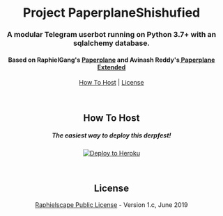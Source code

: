 <h1 align="center">Project PaperplaneShishufied</h1>
<h3 align="center">A modular Telegram userbot running on Python 3.7+ with an sqlalchemy database.</h3>
<h4 align="center">Based on RaphielGang's <a href="https://github.com/RaphielGang/Telegram-UserBot">Paperplane</a> and Avinash Reddy's<a href="https://github.com/AvinashReddy3108/PaperplaneExtended"> Paperplane Extended</a></h4>
<p align="center"><a href="#how-to-host">How To Host</a> | <a href="#license">License</a></p>
<p align="center">&nbsp;</p>
<h2 align="center">How To Host</h2>
<h5 align="center">The easiest way to deploy this derpfest!</h5>
<p align="center"><a href="https://heroku.com/deploy?template=https://github.com/ArnavVarshney/PaperplaneShishufied/tree/sql-extended"> <img src="https://www.herokucdn.com/deploy/button.svg" alt="Deploy to Heroku" /></a></p>
<p align="center">&nbsp;</p>
<h2 align="center">License</h2>
<p align="center"><a href="https://github.com/ArnavVarshney/PaperplaneShishufied/blob/sql-extended/LICENSE">Raphielscape Public License</a> - Version 1.c, June 2019</p>
